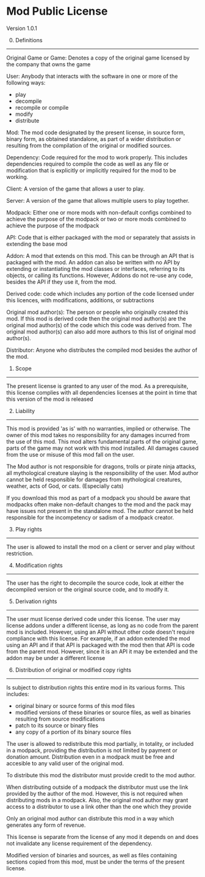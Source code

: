 Mod Public License
============================

Version 1.0.1

0. Definitions
--------------

Original Game or Game: Denotes a copy of the original game licensed by the company that owns the game

User: Anybody that interacts with the software in one or more of the following ways:
   - play
   - decompile
   - recompile or compile
   - modify
   - distribute

Mod: The mod code designated by the present license, in source form, binary
form, as obtained standalone, as part of a wider distribution or resulting from
the compilation of the original or modified sources.

Dependency: Code required for the mod to work properly. This includes
dependencies required to compile the code as well as any file or modification
that is explicitly or implicitly required for the mod to be working.

Client: A version of the game that allows a user to play.

Server: A version of the game that allows multiple users to play together.

Modpack: Either one or more mods with non-default configs combined to achieve the purpose of the modpack or two or more mods combined to achieve the purpose of the modpack

API: Code that is either packaged with the mod or separately that assists in extending the base mod

Addon: A mod that extends on this mod. This can be through an API that is packaged with the mod. An addon can also be written with no API by extending or instantiating the mod classes or interfaces, referring to its objects, or calling its functions. However, Addons do not re-use any code, besides the API if they use it, from the mod.

Derived code: code which includes any portion of the code licensed under this licences, with modifications, additions, or subtractions

Original mod author(s): The person or people who originally created this mod. If this mod is derived code then the original mod author(s) are the original mod author(s) of the code which this code was derived from. The original mod author(s) can also add more authors to this list of original mod author(s).

Distributor: Anyone who distributes the compiled mod besides the author of the mod.

1. Scope
--------

The present license is granted to any user of the mod. As a prerequisite, this license complies with all dependencies licenses at the point in time that this version of the mod is released

2. Liability
------------

This mod is provided 'as is' with no warranties, implied or otherwise. The owner
of this mod takes no responsibility for any damages incurred from the use of
this mod. This mod alters fundamental parts of the original game, parts of
the game may not work with this mod installed. All damages caused from the use
or misuse of this mod fall on the user.

The Mod author is not responsible for dragons, trolls or pirate ninja attacks, all mythological creature slaying is the responsibility of the user. Mod author cannot be held responsible for damages from mythological creatures, weather, acts of God, or cats. (Especially cats)

If you download this mod as part of a modpack you should be aware that modpacks often make non-default changes to the mod and the pack may have issues not present in the standalone mod. The author cannot be held responsible for the incompetency or sadism of a modpack creator.


3. Play rights
--------------

The user is allowed to install the mod on a client or server and play without restriction.

4. Modification rights
----------------------

The user has the right to decompile the source code, look at either the
decompiled version or the original source code, and to modify it.

5. Derivation rights
--------------------

The user must license derived code under this license. The user may license addons under a different license, as long as no code from the parent mod is included. However, using an API without other code doesn't require compliance with this license. For example, if an addon extended the mod using an API and if that API is packaged with the mod then that API is code from the parent mod. However, since it is an API it may be extended and the addon may be under a different license

6. Distribution of original or modified copy rights
---------------------------------------------------

Is subject to distribution rights this entire mod in its various forms. This
includes:
   - original binary or source forms of this mod files
   - modified versions of these binaries or source files, as well as binaries
     resulting from source modifications
   - patch to its source or binary files
   - any copy of a portion of its binary source files

The user is allowed to redistribute this mod partially, in totality, or
included in a modpack, providing the distribution is not limited by payment or donation amount.
Distribution even in a modpack must be free and accesible to any valid user of the original mod.

To distribute this mod the distributor must provide credit to the mod author.

When distributing outside of a modpack the distributor must use the link provided by the author of the mod. However, this is not required when distributing mods in a modpack. Also, the original mod author may grant access to a distributor to use a link other than the one which they provide

Only an original mod author can distribute this mod in a way which generates any form of revenue.

This license is separate from the license of any mod it depends on and does not invalidate any license requirement of the dependency.

Modified version of binaries and sources, as well as files containing sections
copied from this mod, must be under the terms of the present
license.
